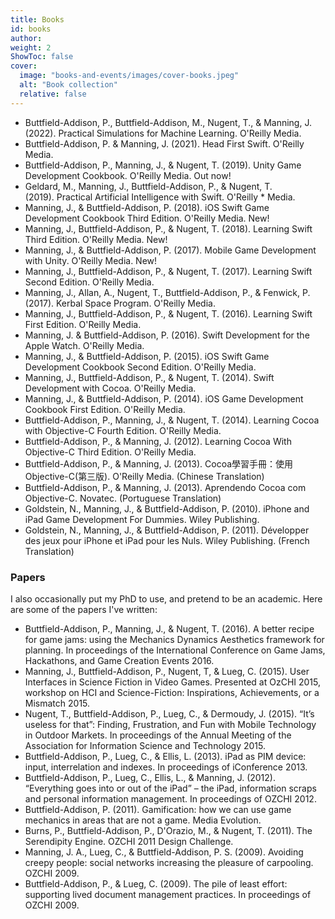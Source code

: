 ```yaml
---
title: Books
id: books
author: 
weight: 2
ShowToc: false
cover:
  image: "books-and-events/images/cover-books.jpeg"
  alt: "Book collection"
  relative: false
---
```

* Buttfield-Addison, P., Buttfield-Addison, M., Nugent, T., & Manning, J. (2022). Practical Simulations for Machine Learning.  O'Reilly Media. 
* Buttfield-Addison, P. & Manning, J. (2021). Head First Swift. O'Reilly Media. 
* Buttfield-Addison, P., Manning, J., & Nugent, T. (2019). Unity Game Development Cookbook. O'Reilly Media. Out now!
* Geldard, M., Manning, J., Buttfield-Addison, P., & Nugent, T. (2019). Practical Artificial Intelligence with Swift. O'Reilly * Media.
* Manning, J., & Buttfield-Addison, P. (2018). iOS Swift Game Development Cookbook Third Edition. O'Reilly Media. New!
* Manning, J., Buttfield-Addison, P., & Nugent, T. (2018). Learning Swift Third Edition. O'Reilly Media. New!
* Manning, J., & Buttfield-Addison, P. (2017). Mobile Game Development with Unity. O'Reilly Media. New!
* Manning, J., Buttfield-Addison, P., & Nugent, T. (2017). Learning Swift Second Edition. O'Reilly Media.
* Manning, J., Allan, A., Nugent, T., Buttfield-Addison, P., & Fenwick, P. (2017). Kerbal Space Program. O'Reilly Media.
* Manning, J., Buttfield-Addison, P., & Nugent, T. (2016). Learning Swift First Edition. O'Reilly Media.
* Manning, J. & Buttfield-Addison, P. (2016). Swift Development for the Apple Watch. O'Reilly Media.
* Manning, J., & Buttfield-Addison, P. (2015). iOS Swift Game Development Cookbook Second Edition. O'Reilly Media.
* Manning, J., Buttfield-Addison, P., & Nugent, T. (2014). Swift Development with Cocoa. O'Reilly Media.
* Manning, J., & Buttfield-Addison, P. (2014). iOS Game Development Cookbook First Edition. O'Reilly Media.
* Buttfield-Addison, P., Manning, J., & Nugent, T. (2014). Learning Cocoa with Objective-C Fourth Edition. O'Reilly Media.
* Buttfield-Addison, P., & Manning, J. (2012). Learning Cocoa With Objective-C Third Edition. O'Reilly Media.
* Buttfield-Addison, P., & Manning, J. (2013). Cocoa學習手冊：使用Objective-C(第三版). O'Reilly Media. (Chinese Translation)
* Buttfield-Addison, P., & Manning, J. (2013). Aprendendo Cocoa com Objective-C. Novatec. (Portuguese Translation)
* Goldstein, N., Manning, J., & Buttfield-Addison, P. (2010). iPhone and iPad Game Development For Dummies. Wiley Publishing.
* Goldstein, N., Manning, J., & Buttfield-Addison, P. (2011). Développer des jeux pour iPhone et iPad pour les Nuls. Wiley Publishing. (French Translation)

### Papers

I also occasionally put my PhD to use, and pretend to be an academic. Here are some of the papers I've written:

* Buttfield-Addison, P., Manning, J., & Nugent, T. (2016). A better recipe for game jams: using the Mechanics Dynamics Aesthetics framework for planning. In proceedings of the International Conference on Game Jams, Hackathons, and Game Creation Events 2016.
* Manning, J., Buttfield-Addison, P., Nugent, T, & Lueg, C. (2015). User Interfaces in Science Fiction in Video Games. Presented at OzCHI 2015, workshop on HCI and Science-Fiction: Inspirations, Achievements, or a Mismatch 2015.
* Nugent, T., Buttfield-Addison, P., Lueg, C., & Dermoudy, J. (2015). “It’s useless for that”: Finding, Frustration, and Fun with Mobile Technology in Outdoor Markets. In proceedings of the Annual Meeting of the Association for Information Science and Technology 2015.
* Buttfield-Addison, P., Lueg, C., & Ellis, L. (2013). iPad as PIM device: input, interrelation and indexes. In proceedings of iConference 2013.
* Buttfield-Addison, P., Lueg, C., Ellis, L., & Manning, J. (2012). “Everything goes into or out of the iPad” – the iPad, information scraps and personal information management. In proceedings of OZCHI 2012.
* Buttfield-Addison, P. (2011). Gamification: how we can use game mechanics in areas that are not a game. Media Evolution.
* Burns, P., Buttfield-Addison, P., D'Orazio, M., & Nugent, T. (2011). The Serendipity Engine. OZCHI 2011 Design Challenge.
* Manning, J. A., Lueg, C., & Buttfield-Addison, P. S. (2009). Avoiding creepy people: social networks increasing the pleasure of carpooling. OZCHI 2009.
* Buttfield-Addison, P., & Lueg, C. (2009). The pile of least effort: supporting lived document management practices. In proceedings of OZCHI 2009.
